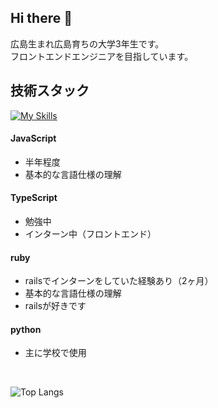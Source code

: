 ## Hi there 👋
広島生まれ広島育ちの大学3年生です。<br/>
フロントエンドエンジニアを目指しています。

## 技術スタック
[![My Skills](https://skillicons.dev/icons?i=html,css,js,ts,react,nextjs,rails,ruby,py,github,notion,vscode)](https://skillicons.dev)
<br/>

#### JavaScript
- 半年程度
- 基本的な言語仕様の理解

#### TypeScript
- 勉強中
- インターン中（フロントエンド）

#### ruby
- railsでインターンをしていた経験あり（2ヶ月）
- 基本的な言語仕様の理解
- railsが好きです

#### python
- 主に学校で使用
<br/>

![Top Langs](https://github-readme-stats.vercel.app/api/top-langs/?username=hina81&layout=compact)

